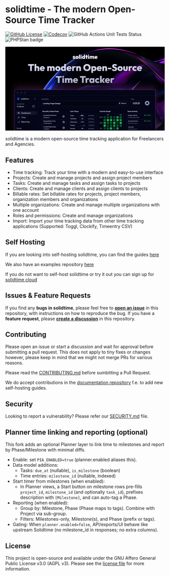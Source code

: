 # solidtime - The modern Open-Source Time Tracker

[![GitHub License](https://img.shields.io/github/license/solidtime-io/solidtime?style=flat-square)](https://github.com/solidtime-io/solidtime/blob/main/LICENSE.md)
[![Codecov](https://img.shields.io/codecov/c/github/solidtime-io/solidtime?style=flat-square&logo=codecov)](https://codecov.io/gh/solidtime-io/solidtime)
![GitHub Actions Unit Tests Status](https://img.shields.io/github/actions/workflow/status/solidtime-io/solidtime/phpunit.yml?style=flat-square)
![PHPStan badge](https://img.shields.io/badge/PHPStan-Level_7-blue?style=flat-square&color=blue)

![Screenshot of the solidtime application with header: solidtime - The modern Open-Source Time Tracker](docs/solidtime-banner.png "solidtime Banner")

solidtime is a modern open-source time tracking application for Freelancers and Agencies.

## Features

 - Time tracking: Track your time with a modern and easy-to-use interface
 - Projects: Create and manage projects and assign project members
 - Tasks: Create and manage tasks and assign tasks to projects
 - Clients: Create and manage clients and assign clients to projects
 - Billable rates: Set billable rates for projects, project members, organization members and organizations 
 - Multiple organizations: Create and manage multiple organizations with one account
 - Roles and permissions: Create and manage organizations
 - Import: Import your time tracking data from other time tracking applications (Supported: Toggl, Clockify, Timeentry CSV)

## Self Hosting

If you are looking into self-hosting solidtime, you can find the guides [here](https://docs.solidtime.io/self-hosting/intro)

We also have an examples repository [here](https://github.com/solidtime-io/self-hosting-examples)

If you do not want to self-host solidtime or try it out you can sign up for [solidtime cloud](https://www.solidtime.io/)

## Issues & Feature Requests

If you find any **bugs in solidtime**, please feel free to [**open an issue**](https://github.com/solidtime-io/solidtime/issues/new) in this repository, with instructions on how to reproduce the bug. 
If you have a **feature request**, please [**create a discussion**](https://github.com/solidtime-io/solidtime/discussions/new?category=feature-requests) in this repository.

## Contributing

Please open an issue or start a discussion and wait for approval before submitting a pull request. This does not apply to tiny fixes or changes however, please keep in mind that we might not merge PRs for various reasons. 

Please read the [CONTRIBUTING.md](./CONTRIBUTING.md) before sumbitting a Pull Request.

We do accept contributions in the [documentation repository](https://github.com/solidtime-io/docs) f.e. to add new self-hosting guides.

## Security

Looking to report a vulnerability? Please refer our [SECURITY.md](./SECURITY.md) file.

## Planner time linking and reporting (optional)

This fork adds an optional Planner layer to link time to milestones and report by Phase/Milestone with minimal diffs.

- Enable: set `PIA_ENABLED=true` (planner.enabled aliases this).
- Data model additions:
  - Tasks: `due_at` (nullable), `is_milestone` (boolean)
  - Time entries: `milestone_id` (nullable, indexed)
- Start timer from milestones (when enabled):
  - In Planner views, a Start button on milestone rows pre-fills `project_id`, `milestone_id` (and optionally `task_id`),
    prefixes description with `[Milestone]`, and can auto-tag a Phase.
- Reporting (when enabled):
  - Group by: Milestone, Phase (Phase maps to tags). Combine with Project via sub-group.
  - Filters: Milestones-only, Milestone(s), and Phase (prefix or tags).
- Gating: When `planner.enabled=false`, API/exports/UI behave like upstream Solidtime (no milestone_id in responses; no extra columns).

## License

This project is open-source and available under the GNU Affero General Public License v3.0 (AGPL v3). Please see the [license file](LICENSE.md) for more information.
